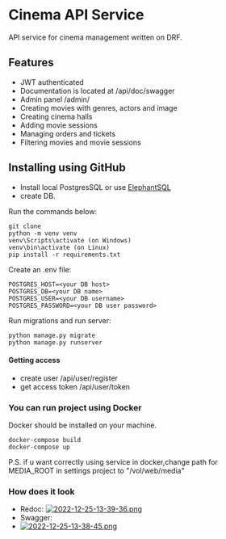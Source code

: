 # Cinema API Service
API service for cinema management written on DRF.

## Features
 - JWT authenticated
 - Documentation is located at /api/doc/swagger
 - Admin panel /admin/
 - Creating movies with genres, actors and image
 - Creating cinema halls
 - Adding movie sessions
 - Managing orders and tickets
 - Filtering movies and movie sessions

## Installing using GitHub
- Install local PostgresSQL or use [ElephantSQL](https://www.elephantsql.com/)
- create DB.

Run the commands below:
```shell
git clone 
python -m venv venv
venv\Scripts\activate (on Windows)
venv\bin\activate (on Linux)
pip install -r requirements.txt
```
Create an .env file:
````
POSTGRES_HOST=<your DB host>
POSTGRES_DB=<your DB name>
POSTGRES_USER=<your DB username>
POSTGRES_PASSWORD=<your DB user password>
````
Run migrations and run server:
````
python manage.py migrate
python manage.py runserver
````

#### Getting access

 - create user /api/user/register
 - get access token /api/user/token



### You can run project using Docker 
Docker should be installed on your machine.

````
docker-compose build
docker-compose up
````

P.S.
if u want correctly using service in docker,change path for MEDIA_ROOT in settings project to 
"/vol/web/media"


### How does it look
- Redoc:
[![2022-12-25-13-39-36.png](https://i.postimg.cc/50T7nDbX/2022-12-25-13-39-36.png)](https://postimg.cc/CBCsKPZ0)
- Swagger:
- [![2022-12-25-13-38-45.png](https://i.postimg.cc/02fGNhF7/2022-12-25-13-38-45.png)](https://postimg.cc/6y84jb9Q)